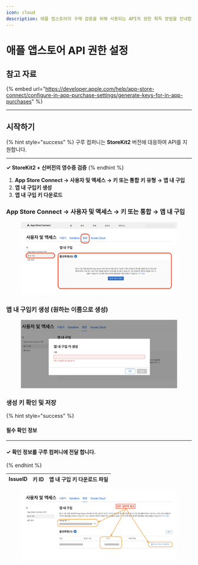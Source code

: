 ```yaml
---
icon: cloud
description: 애플 앱스토어의 구매 검증을 위해 사용되는 API의 권한 획득 방법을 안내합니다.
---
```


# 애플 앱스토어 API 권한 설정

## 참고 자료

{% embed url="https://developer.apple.com/help/app-store-connect/configure-in-app-purchase-settings/generate-keys-for-in-app-purchases" %}

***

## 시작하기

{% hint style="success" %}
구루 컴퍼니는 **StoreKit2** 버전에 대응하여 API를 지원합니다.

***

**✓ StoreKit2 + 신버전의 영수증 검증**
{% endhint %}

1. **App Store Connect → 사용자 및 액세스 → 키 또는 통합** **키 유형 → 앱 내 구입**
2. **앱 내 구입키 생성**
3. **앱 내 구입 키 다운로드**

### App Store Connect → 사용자 및 액세스 → 키 또는 통합 → 앱 내 구입

<figure><img src="../../../.gitbook/assets/apple_store_api_01.png" alt=""><figcaption></figcaption></figure>

### 앱 내 구입키 생성 (원하는 이름으로 생성)

<figure><img src="../../../.gitbook/assets/apple_store_api_02.png" alt=""><figcaption></figcaption></figure>

### 생성 키 확인 및 저장

{% hint style="success" %}
#### 필수 확인 정보

***

#### ✓ **확인 정보를 구루 컴퍼니에 전달 합니다.**
{% endhint %}

| **IssueID** | **키 ID** | **앱 내 구입 키 다운로드 파일** |
| ----------- | -------- | -------------------- |

<figure><img src="../../../.gitbook/assets/apple_store_api_03.png" alt=""><figcaption></figcaption></figure>

